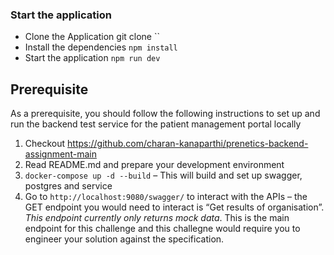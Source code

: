 

### Start the application

- Clone the Application git clone ``
- Install the dependencies `npm install`
- Start the application `npm run dev`

## Prerequisite
As a prerequisite, you should follow the following instructions to set up and run the backend test service for the patient management portal locally

1. Checkout https://github.com/charan-kanaparthi/prenetics-backend-assignment-main
2. Read README.md and prepare your development environment 
3. `docker-compose up -d --build` – This will build and set up swagger, postgres and service
4. Go to `http://localhost:9080/swagger/` to interact with the APIs – the GET endpoint you would need to interact is “Get results of organisation”. *This endpoint currently only returns mock data*. This is the main endpoint for this challenge and this challegne would require you to engineer your solution against the specification.

